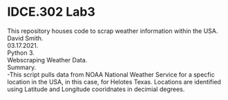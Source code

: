 # IDCE.302 Lab3
This repository houses code to scrap weather information within the USA.   
David Smith.   
03.17.2021.   
Python 3.   
Webscraping Weather Data.   
Summary.  
-This script pulls data from NOAA National Weather Service for a specfic location in the USA, in this case, for Helotes Texas. Locations are identified using Latitude and Longitude cooridnates in decimial degrees. 
